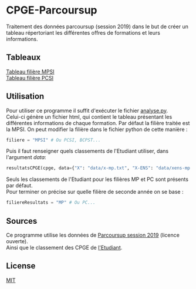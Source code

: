 # CPGE-Parcoursup
Traitement des données parcoursup (session 2019) dans le but de créer un tableau répertoriant les différentes offres de formations et leurs informations.

## Tableaux
[Tableau filière MPSI](https://htmlpreview.github.io/?https://github.com/gildas-ev/CPGE-Parcoursup/blob/main/mpsi.html)  
[Tableau filière PCSI](https://htmlpreview.github.io/?https://github.com/gildas-ev/CPGE-Parcoursup/blob/main/pcsi.html)

## Utilisation
Pour utiliser ce programme il suffit d'exécuter le fichier [analyse.py](https://github.com/gildas-ev/CPGE-Parcoursup/blob/main/analyse.py).  
Celui-ci génère un fichier html, qui contient le tableau présentant les différentes informations de chaque formation. Par défaut la filière traitée est la MPSI. On peut modifier la filière dans le fichier python de cette manière :
```python
filiere = "MPSI" # Ou PCSI, BCPST...
```
Puis il faut renseigner quels classements de l'Etudiant utiliser, dans l'argument *data*:
```python
resultatsCPGE(cpge, data={"X": "data/x-mp.txt", "X-ENS": "data/xens-mp.txt", "top12": "data/top12-mp.txt"})
```
Seuls les classements de l'Etudiant pour les filières MP et PC sont présents par défaut.  
Pour terminer on précise sur quelle filière de seconde année on se base :
```python
filiereResultats = "MP" # Ou PC...
```

## Sources
Ce programme utilise les données de [Parcoursup session 2019](https://data.enseignementsup-recherche.gouv.fr/explore/dataset/fr-esr-parcoursup/information/?timezone=Europe%2FBerlin&sort=tri) (licence ouverte).  
Ainsi que le classement des CPGE de [l'Etudiant](https://www.letudiant.fr/etudes/classes-prepa/le-palmares-des-prepas-scientifiques-quelle-cpge-pour-vous.html).

## License
[MIT](https://choosealicense.com/licenses/mit/)
